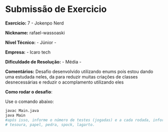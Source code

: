 # Submissão de Exercicio

**Exercicio:** 7 - Jokenpo Nerd

**Nickname:** rafael-wassoaski

**Nível Técnico:** - Júnior -

**Empresa:** - Icaro tech

**Dificuldade de Resolução:** - Média -

**Comentários:** Desafio desenvolvido utilizando enums pois estou dando uma estudada neles, da para reduzir muitas criações de classes desnecessárias e reduzir o acomplamento utilizando eles

**Como rodar o desafio**:

Use o comando abaixo:
```bash
javac Main.java
java Main
#após isso, informe o número de testes (jogadas) e a cada rodada, informe uma das opções válidas: 
# tesoura, papel, pedra, spock, lagarto.
```
